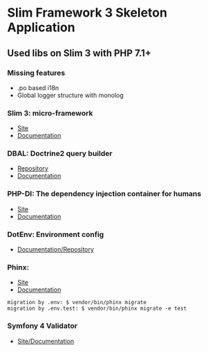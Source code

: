 # Slim Framework 3 Skeleton Application

## Used libs on Slim 3 with PHP 7.1+

### Missing features
* .po based i18n
* Global logger structure with monolog

### Slim 3: micro-framework
* [Site](https://www.slimframework.com)
* [Documentation](https://www.slimframework.com/docs)

### DBAL: Doctrine2 query builder 
* [Repository](https://github.com/doctrine/dbal)
* [Documentation](http://docs.doctrine-project.org/projects/doctrine-dbal/en/latest)

### PHP-DI: The dependency injection container for humans
* [Site](http://php-di.org)
* [Documentation](http://php-di.org/doc)

### DotEnv: Environment config
* [Documentation/Repository](https://github.com/vlucas/phpdotenv)

### Phinx:
* [Site](https://phinx.org/)
* [Documentation](https://book.cakephp.org/3.0/en/phinx.html)
```
migration by .env: $ vendor/bin/phinx migrate
migration by .env.test: $ vendor/bin/phinx migrate -e test
```

### Symfony 4 Validator
* [Site/Documentation](https://symfony.com/doc/current/validation.html)
